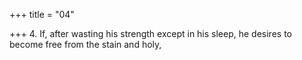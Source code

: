 +++
title = "04"

+++
4. If, after wasting his strength except in his sleep, he desires to become free from the stain and holy,
